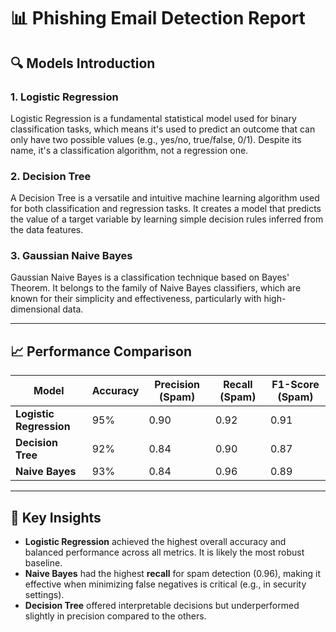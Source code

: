 # 📊 Phishing Email Detection Report

## 🔍 Models Introduction

### 1. Logistic Regression

Logistic Regression is a fundamental statistical model used for binary classification tasks, which means it's used to predict an outcome that can only have two possible values (e.g., yes/no, true/false, 0/1). Despite its name, it's a classification algorithm, not a regression one.

### 2. Decision Tree

A Decision Tree is a versatile and intuitive machine learning algorithm used for both classification and regression tasks. It creates a model that predicts the value of a target variable by learning simple decision rules inferred from the data features.

### 3. Gaussian Naive Bayes

Gaussian Naive Bayes is a classification technique based on Bayes' Theorem. It belongs to the family of Naive Bayes classifiers, which are known for their simplicity and effectiveness, particularly with high-dimensional data.

---

## 📈 Performance Comparison

| Model                         | Accuracy | Precision (Spam) | Recall (Spam) | F1-Score (Spam) |
| ----------------------------- | -------- | ---------------- | ------------- | --------------- |
| **Logistic Regression** | 95%      | 0.90             | 0.92          | 0.91            |
| **Decision Tree**       | 92%      | 0.84             | 0.90          | 0.87            |
| **Naive Bayes**         | 93%      | 0.84             | 0.96          | 0.89            |

---

## 🧠 Key Insights

- **Logistic Regression** achieved the highest overall accuracy and balanced performance across all metrics. It is likely the most robust baseline.
- **Naive Bayes** had the highest **recall** for spam detection (0.96), making it effective when minimizing false negatives is critical (e.g., in security settings).
- **Decision Tree** offered interpretable decisions but underperformed slightly in precision compared to the others.

